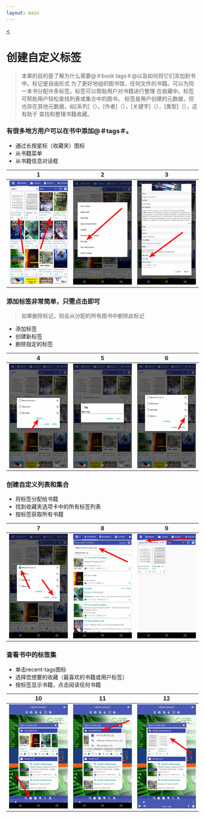```yaml
---
layout: main
---
```

[<](/wiki/faq/zh)

# 创建自定义标签

> 本章的目的是了解为什么需要@＃book tags＃@以及如何将它们添加到书中。标记是自由形式
为了更好地组织图书馆，任何文件的书籍。可以为同一本书分配许多标签。标签可以帮助用户对书籍进行整理
在收藏中。标签可帮助用户轻松查找列表或集合中的图书。
标签是用户创建的元数据，但也存在其他元数据，如[系列]（），[作者]（），[关键字]（），[类型]（），这有助于
查找和整理书籍收藏。

### 有很多地方用户可以在书中添加@＃tags＃。

* 通过长按星标（收藏夹）图标
* 从书籍菜单
* 从书籍信息对话框

|1|2|3|
|-|-|-|
|![](1.png)|![](2.png)|![](3.png)|

### 添加标签非常简单，只需点击即可

> 如果删除标记，则会从分配的所有图书中删除此标记

* 添加标签
* 创建新标签
* 删除指定的标签

|4|5|6|
|-|-|-|
|![](4.png)|![](5.png)|![](6.png)|


### 创建自定义列表和集合

* 将标签分配给书籍
* 找到收藏夹选项卡中的所有标签列表
* 按标签获取所有书籍

|7|8|9|
|-|-|-|
|![](7.png)|![](8.png)|![](9.png)|

### 查看书中的标签集

* 单击recent-tags图标
* 选择您想要的收藏（最喜欢的书籍或用户标签）
* 按标签显示书籍，点击阅读任何书籍

|10|11|12|
|-|-|-|
|![](10.png)|![](11.png)|![](12.png)|
